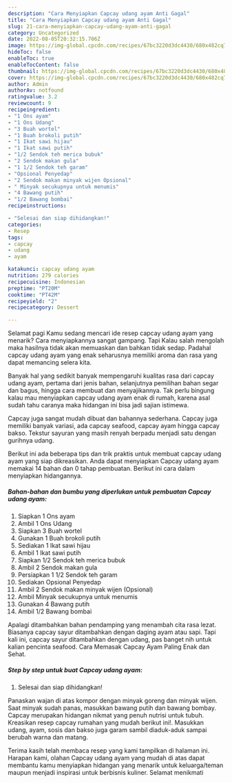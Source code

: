 ```yaml
---
description: "Cara Menyiapkan Capcay udang ayam Anti Gagal"
title: "Cara Menyiapkan Capcay udang ayam Anti Gagal"
slug: 21-cara-menyiapkan-capcay-udang-ayam-anti-gagal
category: Uncategorized
date: 2022-08-05T20:32:15.706Z
image: https://img-global.cpcdn.com/recipes/67bc3220d3dc4430/680x482cq70/capcay-udang-ayam-foto-resep-utama.jpg
hideToc: false
enableToc: true
enableTocContent: false
thumbnail: https://img-global.cpcdn.com/recipes/67bc3220d3dc4430/680x482cq70/capcay-udang-ayam-foto-resep-utama.jpg
cover: https://img-global.cpcdn.com/recipes/67bc3220d3dc4430/680x482cq70/capcay-udang-ayam-foto-resep-utama.jpg
author: Admin
authorAv: notfound
ratingvalue: 3.2
reviewcount: 9
recipeingredient:
- "1 Ons ayam"
- "1 Ons Udang"
- "3 Buah wortel"
- "1 Buah brokoli putih"
- "1 Ikat sawi hijau"
- "1 Ikat sawi putih"
- "1/2 Sendok teh merica bubuk"
- "2 Sendok makan gula"
- "1 1/2 Sendok teh garam"
- "Opsional Penyedap"
- "2 Sendok makan minyak wijen Opsional"
- " Minyak secukupnya untuk menumis"
- "4 Bawang putih"
- "1/2 Bawang bombai"
recipeinstructions:

- "Selesai dan siap dihidangkan!"
categories:
- Resep
tags:
- capcay
- udang
- ayam

katakunci: capcay udang ayam 
nutrition: 279 calories
recipecuisine: Indonesian
preptime: "PT20M"
cooktime: "PT42M"
recipeyield: "2"
recipecategory: Dessert

---
```



Selamat pagi Kamu sedang mencari ide resep capcay udang ayam yang menarik? Cara menyiapkannya sangat gampang. Tapi Kalau salah mengolah maka hasilnya tidak akan memuaskan dan bahkan tidak sedap. Padahal capcay udang ayam yang enak seharusnya memiliki aroma dan rasa yang dapat memancing selera kita.


Banyak hal yang sedikit banyak mempengaruhi kualitas rasa dari capcay udang ayam, pertama dari jenis bahan, selanjutnya pemilihan bahan segar dan bagus, hingga cara membuat dan menyajikannya. Tak perlu bingung kalau mau menyiapkan capcay udang ayam enak di rumah, karena asal sudah tahu caranya maka hidangan ini bisa jadi sajian istimewa.

Capcay juga sangat mudah dibuat dan bahannya sederhana. Capcay juga memiliki banyak variasi, ada capcay seafood, capcay ayam hingga capcay bakso. Tekstur sayuran yang masih renyah berpadu menjadi satu dengan gurihnya udang.


Berikut ini ada beberapa tips dan trik praktis untuk membuat capcay udang ayam yang siap dikreasikan. Anda dapat menyiapkan Capcay udang ayam memakai 14 bahan dan 0 tahap pembuatan. Berikut ini cara dalam menyiapkan hidangannya.

<!--inarticleads1-->

##### Bahan-bahan dan bumbu yang diperlukan untuk pembuatan Capcay udang ayam:

1. Siapkan 1 Ons ayam
1. Ambil 1 Ons Udang
1. Siapkan 3 Buah wortel
1. Gunakan 1 Buah brokoli putih
1. Sediakan 1 Ikat sawi hijau
1. Ambil 1 Ikat sawi putih
1. Siapkan 1/2 Sendok teh merica bubuk
1. Ambil 2 Sendok makan gula
1. Persiapkan 1 1/2 Sendok teh garam
1. Sediakan Opsional Penyedap
1. Ambil 2 Sendok makan minyak wijen (Opsional)
1. Ambil  Minyak secukupnya untuk menumis
1. Gunakan 4 Bawang putih
1. Ambil 1/2 Bawang bombai


Apalagi ditambahkan bahan pendamping yang menambah cita rasa lezat. Biasanya capcay sayur ditambahkan dengan daging ayam atau sapi. Tapi kali ini, capcay sayur ditambahkan dengan udang, pas banget nih untuk kalian pencinta seafood. Cara Memasak Capcay Ayam Paling Enak dan Sehat. 

<!--inarticleads2-->

##### Step by step untuk buat Capcay udang ayam:


1. Selesai dan siap dihidangkan!

Panaskan wajan di atas kompor dengan minyak goreng dan minyak wijen. Saat minyak sudah panas, masukkan bawang putih dan bawang bombay. Capcay merupakan hidangan nikmat yang penuh nutrisi untuk tubuh. Kreasikan resep capcay rumahan yang mudah berikut ini!. Masukkan udang, ayam, sosis dan bakso juga garam sambil diaduk-aduk sampai berubah warna dan matang. 

Terima kasih telah membaca resep yang kami tampilkan di halaman ini. Harapan kami, olahan Capcay udang ayam yang mudah di atas dapat membantu kamu menyiapkan hidangan yang menarik untuk keluarga/teman maupun menjadi inspirasi untuk berbisnis kuliner. Selamat menikmati
